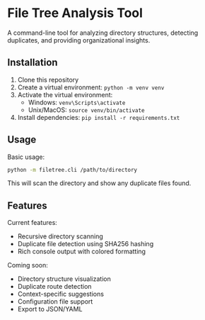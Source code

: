 # File Tree Analysis Tool

A command-line tool for analyzing directory structures, detecting duplicates, and providing organizational insights.

## Installation

1. Clone this repository
2. Create a virtual environment: `python -m venv venv`
3. Activate the virtual environment:
   - Windows: `venv\Scripts\activate`
   - Unix/MacOS: `source venv/bin/activate`
4. Install dependencies: `pip install -r requirements.txt`

## Usage

Basic usage:
```bash
python -m filetree.cli /path/to/directory
```

This will scan the directory and show any duplicate files found.

## Features

Current features:
- Recursive directory scanning
- Duplicate file detection using SHA256 hashing
- Rich console output with colored formatting

Coming soon:
- Directory structure visualization
- Duplicate route detection
- Context-specific suggestions
- Configuration file support
- Export to JSON/YAML 